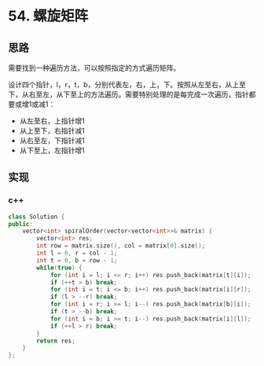 # 54. 螺旋矩阵

## 思路
需要找到一种遍历方法，可以按照指定的方式遍历矩阵。

设计四个指针，l，r，t，b，分别代表左，右，上，下。按照从左至右，从上至下，从右至左，从下至上的方法遍历。需要特别处理的是每完成一次遍历，指针都要或增1或减1：
+ 从左至右，上指针增1
+ 从上至下，右指针减1
+ 从右至左，下指针减1
+ 从下至上，左指针增1

## 实现
### c++
```c++
class Solution {
public:
    vector<int> spiralOrder(vector<vector<int>>& matrix) {
        vector<int> res;
        int row = matrix.size(), col = matrix[0].size();
        int l = 0, r = col - 1;
        int t = 0, b = row - 1;
        while(true) {
            for (int i = l; i <= r; i++) res.push_back(matrix[t][i]);
            if (++t > b) break;
            for (int i = t; i <= b; i++) res.push_back(matrix[i][r]);
            if (l > --r) break;
            for (int i = r; i >= l; i--) res.push_back(matrix[b][i]);
            if (t > --b) break;
            for (int i = b; i >= t; i--) res.push_back(matrix[i][l]);
            if (++l > r) break;
        }
        return res;
    }
};
```